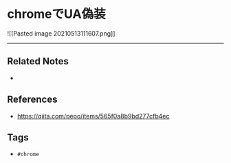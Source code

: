 # chromeでUA偽装
 ![[Pasted image 20210513111607.png]]
 
 ---
## Related Notes
- 

## References
- https://qiita.com/pepo/items/565f0a8b9bd277cfb4ec

## Tags
- `#chrome` 